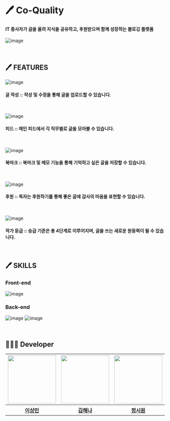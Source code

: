 # 🖊️ Co-Quality
#### IT 종사자가 글을 올려 지식을 공유하고, 후원받으며 함께 성장하는 블로깅 플랫폼

![image](https://user-images.githubusercontent.com/77706631/212332445-4fe7a859-6c43-442d-b5a6-1b4a4678dbb6.png)

<br>

## 🖊️ FEATURES
![image](https://user-images.githubusercontent.com/77706631/212337297-8df9e48d-adf8-470a-8dba-b460cdeccac0.png)
#### 글 작성 :: 작성 및 수정을 통해 글을 업로드할 수 있습니다.
<br>

![image](https://user-images.githubusercontent.com/77706631/212334985-b095a6dc-bf46-446d-80a6-99e6c6839d8f.png)
#### 피드 :: 메인 피드에서 각 직무별로 글을 모아볼 수 있습니다.
<br>

![image](https://user-images.githubusercontent.com/77706631/212335067-edc387a2-3b8f-4881-946a-fc5a9df92c04.png)
#### 북마크 :: 북마크 및 메모 기능을 통해 기억하고 싶은 글을 저장할 수 있습니다.
<br>

![image](https://user-images.githubusercontent.com/77706631/212340387-0549d9ea-a115-464a-bc3b-edad2cda1933.png)
#### 후원 :: 독자는 후원하기를 통해 좋은 글에 감사의 마음을 표현할 수 있습니다.
<br>

![image](https://user-images.githubusercontent.com/77706631/212337111-fc27c923-7c3d-4d69-8a27-9b8226a73aaf.png)
#### 작가 등급 :: 승급 기준은 총 4단계로 이루어지며, 글을 쓰는 새로운 원동력이 될 수 있습니다.

<br>

## 🖊️ SKILLS
### Front-end
![image](https://user-images.githubusercontent.com/77706631/212335283-b6f4da4d-9332-414f-8402-d84ab2d5f93a.png)
### Back-end
![image](https://user-images.githubusercontent.com/77706631/212335315-eb410538-fd02-4ca1-9d94-bfa554fb4588.png)
![image](https://user-images.githubusercontent.com/77706631/212335346-91124e82-a92e-4066-b03b-d3aced34889e.png)

<br> 

## 👩🏻‍💻 Developer
<table>
  <tr>
    <th align="center"><a href="https://github.com/morethanmin"><img src="https://avatars.githubusercontent.com/u/72514247?v=4" width="150x;" alt=""/><br /></a></th>
    <th align="center"><a href="https://github.com/kimhn0605"><img src="https://avatars.githubusercontent.com/u/77706631?v=4" width="150px;" alt=""/><br /></a></th>
    <th align="center"><a href="https://github.com/sebastianrcnt"><img src="https://avatars.githubusercontent.com/u/42387219?v=4" width="150px;" alt=""/><br /></a></th>
  </tr>
  <tr>  
    <th><a href="https://github.com/morethanmin"><b>이상민</b></a></th>
    <th><a href="https://github.com/kimhn0605"><b>김해나</b></a></th>
    <th><a href="https://github.com/sebastianrcnt"><b>정시원</b></a></th>
  </tr>
</table> 
